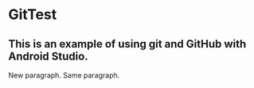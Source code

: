 # GitTest

## This is an example of using git and GitHub with Android Studio.

New paragraph.
Same paragraph.
